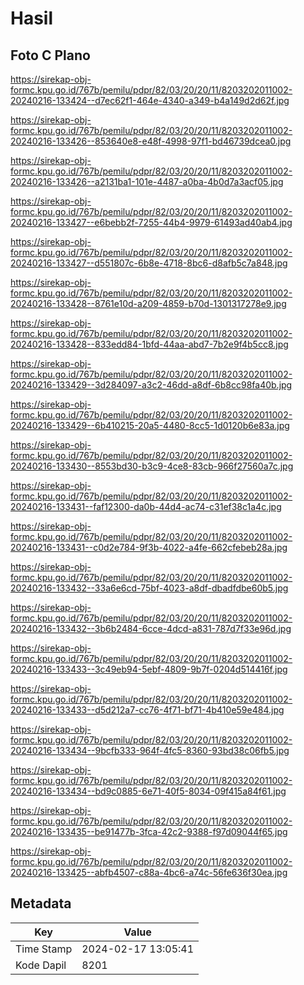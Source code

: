 # Hasil

## Foto C Plano

https://sirekap-obj-formc.kpu.go.id/767b/pemilu/pdpr/82/03/20/20/11/8203202011002-20240216-133424--d7ec62f1-464e-4340-a349-b4a149d2d62f.jpg

https://sirekap-obj-formc.kpu.go.id/767b/pemilu/pdpr/82/03/20/20/11/8203202011002-20240216-133426--853640e8-e48f-4998-97f1-bd46739dcea0.jpg

https://sirekap-obj-formc.kpu.go.id/767b/pemilu/pdpr/82/03/20/20/11/8203202011002-20240216-133426--a2131ba1-101e-4487-a0ba-4b0d7a3acf05.jpg

https://sirekap-obj-formc.kpu.go.id/767b/pemilu/pdpr/82/03/20/20/11/8203202011002-20240216-133427--e6bebb2f-7255-44b4-9979-61493ad40ab4.jpg

https://sirekap-obj-formc.kpu.go.id/767b/pemilu/pdpr/82/03/20/20/11/8203202011002-20240216-133427--d551807c-6b8e-4718-8bc6-d8afb5c7a848.jpg

https://sirekap-obj-formc.kpu.go.id/767b/pemilu/pdpr/82/03/20/20/11/8203202011002-20240216-133428--8761e10d-a209-4859-b70d-1301317278e9.jpg

https://sirekap-obj-formc.kpu.go.id/767b/pemilu/pdpr/82/03/20/20/11/8203202011002-20240216-133428--833edd84-1bfd-44aa-abd7-7b2e9f4b5cc8.jpg

https://sirekap-obj-formc.kpu.go.id/767b/pemilu/pdpr/82/03/20/20/11/8203202011002-20240216-133429--3d284097-a3c2-46dd-a8df-6b8cc98fa40b.jpg

https://sirekap-obj-formc.kpu.go.id/767b/pemilu/pdpr/82/03/20/20/11/8203202011002-20240216-133429--6b410215-20a5-4480-8cc5-1d0120b6e83a.jpg

https://sirekap-obj-formc.kpu.go.id/767b/pemilu/pdpr/82/03/20/20/11/8203202011002-20240216-133430--8553bd30-b3c9-4ce8-83cb-966f27560a7c.jpg

https://sirekap-obj-formc.kpu.go.id/767b/pemilu/pdpr/82/03/20/20/11/8203202011002-20240216-133431--faf12300-da0b-44d4-ac74-c31ef38c1a4c.jpg

https://sirekap-obj-formc.kpu.go.id/767b/pemilu/pdpr/82/03/20/20/11/8203202011002-20240216-133431--c0d2e784-9f3b-4022-a4fe-662cfebeb28a.jpg

https://sirekap-obj-formc.kpu.go.id/767b/pemilu/pdpr/82/03/20/20/11/8203202011002-20240216-133432--33a6e6cd-75bf-4023-a8df-dbadfdbe60b5.jpg

https://sirekap-obj-formc.kpu.go.id/767b/pemilu/pdpr/82/03/20/20/11/8203202011002-20240216-133432--3b6b2484-6cce-4dcd-a831-787d7f33e96d.jpg

https://sirekap-obj-formc.kpu.go.id/767b/pemilu/pdpr/82/03/20/20/11/8203202011002-20240216-133433--3c49eb94-5ebf-4809-9b7f-0204d514416f.jpg

https://sirekap-obj-formc.kpu.go.id/767b/pemilu/pdpr/82/03/20/20/11/8203202011002-20240216-133433--d5d212a7-cc76-4f71-bf71-4b410e59e484.jpg

https://sirekap-obj-formc.kpu.go.id/767b/pemilu/pdpr/82/03/20/20/11/8203202011002-20240216-133434--9bcfb333-964f-4fc5-8360-93bd38c06fb5.jpg

https://sirekap-obj-formc.kpu.go.id/767b/pemilu/pdpr/82/03/20/20/11/8203202011002-20240216-133434--bd9c0885-6e71-40f5-8034-09f415a84f61.jpg

https://sirekap-obj-formc.kpu.go.id/767b/pemilu/pdpr/82/03/20/20/11/8203202011002-20240216-133435--be91477b-3fca-42c2-9388-f97d09044f65.jpg

https://sirekap-obj-formc.kpu.go.id/767b/pemilu/pdpr/82/03/20/20/11/8203202011002-20240216-133425--abfb4507-c88a-4bc6-a74c-56fe636f30ea.jpg


## Metadata

| Key        | Value               |
| ---------- | ------------------- |
| Time Stamp | 2024-02-17 13:05:41 |
| Kode Dapil | 8201                |



